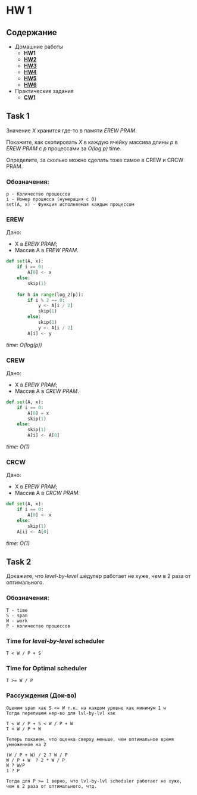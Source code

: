 # HW 1

## Содержание

* Домашние работы
    * **HW1**
    * [**HW2**](./../HW2/README.md)
    * [**HW3**](./../HW3/README.md)
    * [**HW4**](./../HW4/README.md)
    * [**HW5**](./../HW5/README.md)
    * [**HW6**](./../HW6/README.md)
* Практические задания
    * [**CW1**](./../CW1/README.md)

## Task 1

Значение *X* хранится где-то в памяти *EREW PRAM*.

Покажите, как скопировать *X* в каждую ячейку массива длины *p* в *EREW PRAM* с *p* процессами за *O(log p)* time.

Определите, за сколько можно сделать тоже самое в CREW и CRCW PRAM.

### Обозначения:

```
p - Количество процессов
i - Номер процесса (нумерация с 0)
set(A, x) - Функция исполняемая каждым процессом
```

### EREW

Дано:

* X в *EREW PRAM*;
* Массив A в *EREW PRAM*.

```python
def set(A, x):
    if i == 0:
        A[0] <- x
    else:
        skip(1)
        
    for h in range(log_2(p)):
        if i % 2 == 0:
            y <- A[i / 2]
            skip(1)
        else:
            skip(1)
            y <- A[i / 2]
        A[i] <- y
```

*time: O(log(p))*

### CREW

Дано:

* X в *EREW PRAM*;
* Массив A в *CREW PRAM*.

```python
def set(A, x):
    if i == 0:
        A[0] = x
        skip(1)
    else:
        skip(1)
        A[i] <- A[0]
```

*time: O(1)*

### CRCW

Дано:

* X в *EREW PRAM*;
* Массив A в *CRCW PRAM*.

```python
def set(A, x):
    if i == 0:
        A[0] <- x
    else:
        skip(1)
    A[i] <- A[0]
```

*time: O(1)*

## Task 2

Докажите, что *level-by-level* шедулер работает не хуже, чем в 2 раза от оптимального.

### Обозначения:

```
T - time
S - span
W - work
P - количество процессов
```

### Time for *level-by-level* scheduler

```T < W / P + S```

### Time for Optimal scheduler

```T >= W / P```

### Рассуждения (Док-во)

    Оценим span как S <= W т.к. на каждом уровне как минимум 1 w
    Тогда перепишем нер-во для lvl-by-lvl как 

    T < W / P + S < W / P + W
    T < W / P + W

    Теперь покажем, что оценка сверху меньше, чем оптимальное время умноженное на 2 

    (W / P + W) / 2 ? W / P
    W / P + W  ? 2 * W / P 
    W ? W/P
    1 ? P

    Тогда для P >= 1 верно, что lvl-by-lvl scheduler работает не хуже, 
    чем в 2 раза от оптимального, чтд.
